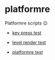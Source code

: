 # platformre
Platformre scripts :wink:

- [key press test](https://sheeptester.github.io/platformre/keypresses.html)

- [level render test](https://sheeptester.github.io/platformre/level.html)

- [platformre test](https://sheeptester.github.io/platformre/levelplaytest.html)